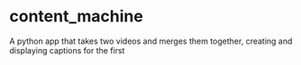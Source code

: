 # content_machine
A python app that takes two videos and merges them together, creating and displaying captions for the first
